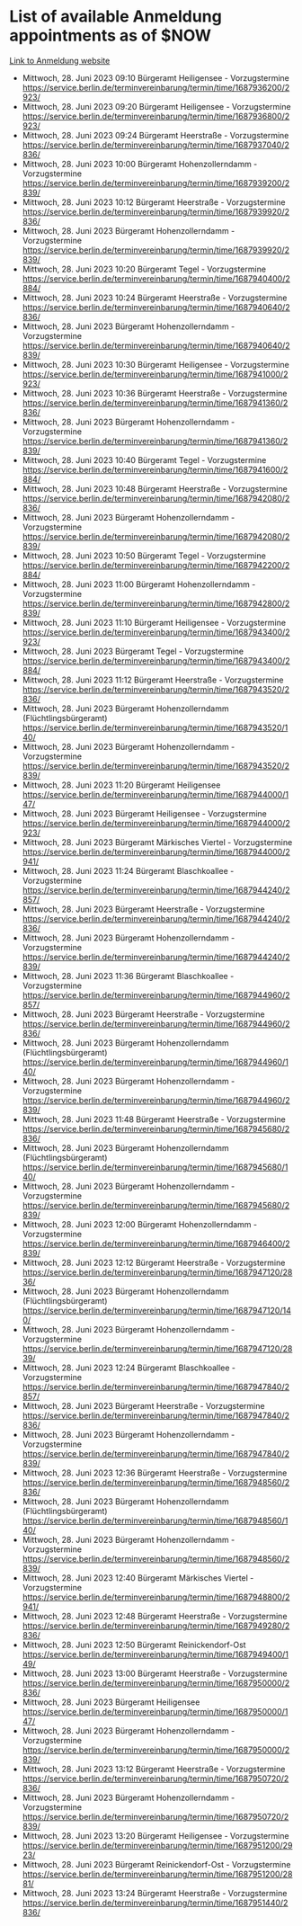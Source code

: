 # List of available Anmeldung appointments as of $NOW
[Link to Anmeldung website](https://service.berlin.de/terminvereinbarung/termin/tag.php?termin=1&anliegen[]=120686&dienstleisterlist=122210,122217,327316,122219,327312,122227,327314,122231,327346,122243,327348,122254,122252,329742,122260,329745,122262,329748,122271,327278,122273,327274,122277,327276,330436,122280,327294,122282,327290,122284,327292,122291,327270,122285,327266,122286,327264,122296,327268,150230,329760,122297,327286,122294,327284,122312,329763,122314,329775,122304,327330,122311,327334,122309,327332,317869,122281,327352,122279,329772,122283,122276,327324,122274,327326,122267,329766,122246,327318,122251,327320,122257,327322,122208,327298,122226,327300&herkunft=http%3A%2F%2Fservice.berlin.de%2Fdienstleistung%2F120686%2F)
- Mittwoch, 28. Juni 2023 09:10 Bürgeramt Heiligensee - Vorzugstermine https://service.berlin.de/terminvereinbarung/termin/time/1687936200/2923/
- Mittwoch, 28. Juni 2023 09:20 Bürgeramt Heiligensee - Vorzugstermine https://service.berlin.de/terminvereinbarung/termin/time/1687936800/2923/
- Mittwoch, 28. Juni 2023 09:24 Bürgeramt Heerstraße - Vorzugstermine https://service.berlin.de/terminvereinbarung/termin/time/1687937040/2836/
- Mittwoch, 28. Juni 2023 10:00 Bürgeramt Hohenzollerndamm - Vorzugstermine https://service.berlin.de/terminvereinbarung/termin/time/1687939200/2839/
- Mittwoch, 28. Juni 2023 10:12 Bürgeramt Heerstraße - Vorzugstermine https://service.berlin.de/terminvereinbarung/termin/time/1687939920/2836/
- Mittwoch, 28. Juni 2023  Bürgeramt Hohenzollerndamm - Vorzugstermine https://service.berlin.de/terminvereinbarung/termin/time/1687939920/2839/
- Mittwoch, 28. Juni 2023 10:20 Bürgeramt Tegel - Vorzugstermine https://service.berlin.de/terminvereinbarung/termin/time/1687940400/2884/
- Mittwoch, 28. Juni 2023 10:24 Bürgeramt Heerstraße - Vorzugstermine https://service.berlin.de/terminvereinbarung/termin/time/1687940640/2836/
- Mittwoch, 28. Juni 2023  Bürgeramt Hohenzollerndamm - Vorzugstermine https://service.berlin.de/terminvereinbarung/termin/time/1687940640/2839/
- Mittwoch, 28. Juni 2023 10:30 Bürgeramt Heiligensee - Vorzugstermine https://service.berlin.de/terminvereinbarung/termin/time/1687941000/2923/
- Mittwoch, 28. Juni 2023 10:36 Bürgeramt Heerstraße - Vorzugstermine https://service.berlin.de/terminvereinbarung/termin/time/1687941360/2836/
- Mittwoch, 28. Juni 2023  Bürgeramt Hohenzollerndamm - Vorzugstermine https://service.berlin.de/terminvereinbarung/termin/time/1687941360/2839/
- Mittwoch, 28. Juni 2023 10:40 Bürgeramt Tegel - Vorzugstermine https://service.berlin.de/terminvereinbarung/termin/time/1687941600/2884/
- Mittwoch, 28. Juni 2023 10:48 Bürgeramt Heerstraße - Vorzugstermine https://service.berlin.de/terminvereinbarung/termin/time/1687942080/2836/
- Mittwoch, 28. Juni 2023  Bürgeramt Hohenzollerndamm - Vorzugstermine https://service.berlin.de/terminvereinbarung/termin/time/1687942080/2839/
- Mittwoch, 28. Juni 2023 10:50 Bürgeramt Tegel - Vorzugstermine https://service.berlin.de/terminvereinbarung/termin/time/1687942200/2884/
- Mittwoch, 28. Juni 2023 11:00 Bürgeramt Hohenzollerndamm - Vorzugstermine https://service.berlin.de/terminvereinbarung/termin/time/1687942800/2839/
- Mittwoch, 28. Juni 2023 11:10 Bürgeramt Heiligensee - Vorzugstermine https://service.berlin.de/terminvereinbarung/termin/time/1687943400/2923/
- Mittwoch, 28. Juni 2023  Bürgeramt Tegel - Vorzugstermine https://service.berlin.de/terminvereinbarung/termin/time/1687943400/2884/
- Mittwoch, 28. Juni 2023 11:12 Bürgeramt Heerstraße - Vorzugstermine https://service.berlin.de/terminvereinbarung/termin/time/1687943520/2836/
- Mittwoch, 28. Juni 2023  Bürgeramt Hohenzollerndamm (Flüchtlingsbürgeramt) https://service.berlin.de/terminvereinbarung/termin/time/1687943520/140/
- Mittwoch, 28. Juni 2023  Bürgeramt Hohenzollerndamm - Vorzugstermine https://service.berlin.de/terminvereinbarung/termin/time/1687943520/2839/
- Mittwoch, 28. Juni 2023 11:20 Bürgeramt Heiligensee https://service.berlin.de/terminvereinbarung/termin/time/1687944000/147/
- Mittwoch, 28. Juni 2023  Bürgeramt Heiligensee - Vorzugstermine https://service.berlin.de/terminvereinbarung/termin/time/1687944000/2923/
- Mittwoch, 28. Juni 2023  Bürgeramt Märkisches Viertel - Vorzugstermine https://service.berlin.de/terminvereinbarung/termin/time/1687944000/2941/
- Mittwoch, 28. Juni 2023 11:24 Bürgeramt Blaschkoallee - Vorzugstermine https://service.berlin.de/terminvereinbarung/termin/time/1687944240/2857/
- Mittwoch, 28. Juni 2023  Bürgeramt Heerstraße - Vorzugstermine https://service.berlin.de/terminvereinbarung/termin/time/1687944240/2836/
- Mittwoch, 28. Juni 2023  Bürgeramt Hohenzollerndamm - Vorzugstermine https://service.berlin.de/terminvereinbarung/termin/time/1687944240/2839/
- Mittwoch, 28. Juni 2023 11:36 Bürgeramt Blaschkoallee - Vorzugstermine https://service.berlin.de/terminvereinbarung/termin/time/1687944960/2857/
- Mittwoch, 28. Juni 2023  Bürgeramt Heerstraße - Vorzugstermine https://service.berlin.de/terminvereinbarung/termin/time/1687944960/2836/
- Mittwoch, 28. Juni 2023  Bürgeramt Hohenzollerndamm (Flüchtlingsbürgeramt) https://service.berlin.de/terminvereinbarung/termin/time/1687944960/140/
- Mittwoch, 28. Juni 2023  Bürgeramt Hohenzollerndamm - Vorzugstermine https://service.berlin.de/terminvereinbarung/termin/time/1687944960/2839/
- Mittwoch, 28. Juni 2023 11:48 Bürgeramt Heerstraße - Vorzugstermine https://service.berlin.de/terminvereinbarung/termin/time/1687945680/2836/
- Mittwoch, 28. Juni 2023  Bürgeramt Hohenzollerndamm (Flüchtlingsbürgeramt) https://service.berlin.de/terminvereinbarung/termin/time/1687945680/140/
- Mittwoch, 28. Juni 2023  Bürgeramt Hohenzollerndamm - Vorzugstermine https://service.berlin.de/terminvereinbarung/termin/time/1687945680/2839/
- Mittwoch, 28. Juni 2023 12:00 Bürgeramt Hohenzollerndamm - Vorzugstermine https://service.berlin.de/terminvereinbarung/termin/time/1687946400/2839/
- Mittwoch, 28. Juni 2023 12:12 Bürgeramt Heerstraße - Vorzugstermine https://service.berlin.de/terminvereinbarung/termin/time/1687947120/2836/
- Mittwoch, 28. Juni 2023  Bürgeramt Hohenzollerndamm (Flüchtlingsbürgeramt) https://service.berlin.de/terminvereinbarung/termin/time/1687947120/140/
- Mittwoch, 28. Juni 2023  Bürgeramt Hohenzollerndamm - Vorzugstermine https://service.berlin.de/terminvereinbarung/termin/time/1687947120/2839/
- Mittwoch, 28. Juni 2023 12:24 Bürgeramt Blaschkoallee - Vorzugstermine https://service.berlin.de/terminvereinbarung/termin/time/1687947840/2857/
- Mittwoch, 28. Juni 2023  Bürgeramt Heerstraße - Vorzugstermine https://service.berlin.de/terminvereinbarung/termin/time/1687947840/2836/
- Mittwoch, 28. Juni 2023  Bürgeramt Hohenzollerndamm - Vorzugstermine https://service.berlin.de/terminvereinbarung/termin/time/1687947840/2839/
- Mittwoch, 28. Juni 2023 12:36 Bürgeramt Heerstraße - Vorzugstermine https://service.berlin.de/terminvereinbarung/termin/time/1687948560/2836/
- Mittwoch, 28. Juni 2023  Bürgeramt Hohenzollerndamm (Flüchtlingsbürgeramt) https://service.berlin.de/terminvereinbarung/termin/time/1687948560/140/
- Mittwoch, 28. Juni 2023  Bürgeramt Hohenzollerndamm - Vorzugstermine https://service.berlin.de/terminvereinbarung/termin/time/1687948560/2839/
- Mittwoch, 28. Juni 2023 12:40 Bürgeramt Märkisches Viertel - Vorzugstermine https://service.berlin.de/terminvereinbarung/termin/time/1687948800/2941/
- Mittwoch, 28. Juni 2023 12:48 Bürgeramt Heerstraße - Vorzugstermine https://service.berlin.de/terminvereinbarung/termin/time/1687949280/2836/
- Mittwoch, 28. Juni 2023 12:50 Bürgeramt Reinickendorf-Ost https://service.berlin.de/terminvereinbarung/termin/time/1687949400/149/
- Mittwoch, 28. Juni 2023 13:00 Bürgeramt Heerstraße - Vorzugstermine https://service.berlin.de/terminvereinbarung/termin/time/1687950000/2836/
- Mittwoch, 28. Juni 2023  Bürgeramt Heiligensee https://service.berlin.de/terminvereinbarung/termin/time/1687950000/147/
- Mittwoch, 28. Juni 2023  Bürgeramt Hohenzollerndamm - Vorzugstermine https://service.berlin.de/terminvereinbarung/termin/time/1687950000/2839/
- Mittwoch, 28. Juni 2023 13:12 Bürgeramt Heerstraße - Vorzugstermine https://service.berlin.de/terminvereinbarung/termin/time/1687950720/2836/
- Mittwoch, 28. Juni 2023  Bürgeramt Hohenzollerndamm - Vorzugstermine https://service.berlin.de/terminvereinbarung/termin/time/1687950720/2839/
- Mittwoch, 28. Juni 2023 13:20 Bürgeramt Heiligensee - Vorzugstermine https://service.berlin.de/terminvereinbarung/termin/time/1687951200/2923/
- Mittwoch, 28. Juni 2023  Bürgeramt Reinickendorf-Ost - Vorzugstermine https://service.berlin.de/terminvereinbarung/termin/time/1687951200/2881/
- Mittwoch, 28. Juni 2023 13:24 Bürgeramt Heerstraße - Vorzugstermine https://service.berlin.de/terminvereinbarung/termin/time/1687951440/2836/
